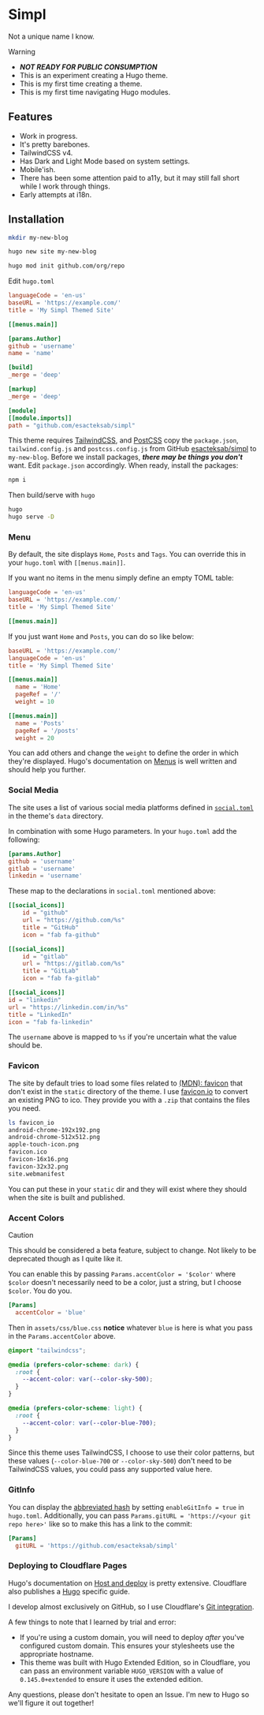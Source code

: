 # Simpl

Not a unique name I know.

> [!WARNING]
> - **_NOT READY FOR PUBLIC CONSUMPTION_** <!-- markdownlint-disable MD032 -->
> - This is an experiment creating a Hugo theme.
> - This is my first time creating a theme.
> - This is my first time navigating Hugo modules.

## Features

- Work in progress.
- It's pretty barebones.
- TailwindCSS v4.
- Has Dark and Light Mode based on system settings.
- Mobile'ish.
- There has been some attention paid to a11y, but it may still fall short while I work through things.
- Early attempts at i18n.

## Installation

```bash
mkdir my-new-blog

hugo new site my-new-blog

hugo mod init github.com/org/repo
```

Edit `hugo.toml`

```toml
languageCode = 'en-us'
baseURL = 'https://example.com/'
title = 'My Simpl Themed Site'

[[menus.main]]

[params.Author]
github = 'username'
name = 'name'

[build]
_merge = 'deep'

[markup]
_merge = 'deep'

[module]
[[module.imports]]
path = "github.com/esacteksab/simpl"
```

This theme requires [TailwindCSS](https://gohugo.io/functions/css/tailwindcss/), and [PostCSS](https://gohugo.io/functions/css/postcss/) copy the `package.json`, `tailwind.config.js` and `postcss.config.js` from GitHub [esacteksab/simpl](https://github.com/esacteksab/simpl) to `my-new-blog`. Before we install packages, **_there may be things you don't_** want. Edit `package.json` accordingly. When ready, install the packages:

```bash
npm i
```

Then build/serve with `hugo`

```bash
hugo
hugo serve -D
```

### Menu

By default, the site displays `Home`, `Posts` and `Tags`. You can override this in your `hugo.toml` with `[[menus.main]]`.

If you want no items in the menu simply define an empty TOML table:

```toml
languageCode = 'en-us'
baseURL = 'https://example.com/'
title = 'My Simpl Themed Site'

[[menus.main]]
```

If you just want `Home` and `Posts`, you can do so like below:

```toml
baseURL = 'https://example.com/'
languageCode = 'en-us'
title = 'My Simpl Themed Site'

[[menus.main]]
  name = 'Home'
  pageRef = '/'
  weight = 10

[[menus.main]]
  name = 'Posts'
  pageRef = '/posts'
  weight = 20
```

You can add others and change the `weight` to define the order in which they're displayed. Hugo's documentation on [Menus](https://gohugo.io/configuration/menus/) is well written and should help you further.

### Social Media

The site uses a list of various social media platforms defined in [`social.toml`](https://github.com/esacteksab/simpl/blob/main/data/social.toml) in the theme's `data` directory.

In combination with some Hugo parameters. In your `hugo.toml` add the following:

```toml
[params.Author]
github = 'username'
gitlab = 'username'
linkedin = 'username'
```

These map to the declarations in `social.toml` mentioned above:

```toml
[[social_icons]]
    id = "github"
    url = "https://github.com/%s"
    title = "GitHub"
    icon = "fab fa-github"

[[social_icons]]
    id = "gitlab"
    url = "https://gitlab.com/%s"
    title = "GitLab"
    icon = "fab fa-gitlab"

[[social_icons]]
id = "linkedin"
url = "https://linkedin.com/in/%s"
title = "LinkedIn"
icon = "fab fa-linkedin"
```

The `username` above is mapped to `%s` if you're uncertain what the value should be.

### Favicon

The site by default tries to load some files related to [(MDN): favicon](https://developer.mozilla.org/en-US/docs/Glossary/Favicon) that don't exist in the `static` directory of the theme. I use [favicon.io](https://favicon.io/) to convert an existing PNG to ico. They provide you with a `.zip` that contains the files you need.

```bash
ls favicon_io
android-chrome-192x192.png
android-chrome-512x512.png
apple-touch-icon.png
favicon.ico
favicon-16x16.png
favicon-32x32.png
site.webmanifest
```

You can put these in your `static` dir and they will exist where they should when the site is built and published.

### Accent Colors

> [!CAUTION]
> This should be considered a beta feature, subject to change. Not likely to be deprecated though as I quite like it.

You can enable this by passing `Params.accentColor = '$color'` where `$color` doesn't necessarily need to be a color, just a string, but I choose `$color`. You do you.

```toml
[Params]
  accentColor = 'blue'
```

Then in `assets/css/blue.css` **notice** whatever `blue` is here is what you pass in the `Params.accentColor` above.

```css
@import "tailwindcss";

@media (prefers-color-scheme: dark) {
  :root {
    --accent-color: var(--color-sky-500);
  }
}

@media (prefers-color-scheme: light) {
  :root {
    --accent-color: var(--color-blue-700);
  }
}
```

Since this theme uses TailwindCSS, I choose to use their color patterns, but these values (`--color-blue-700` or `--color-sky-500`) don't need to be TailwindCSS values, you could pass any supported value here.

### GitInfo

You can display the [abbreviated hash](https://gohugo.io/methods/page/gitinfo/#abbreviatedhash) by setting `enableGitInfo = true` in `hugo.toml`. Additionally, you can pass `Params.gitURL = 'https://<your git repo here>'` like so to make this has a link to the commit:

```toml
[Params]
  gitURL = 'https://github.com/esacteksab/simpl'
```

### Deploying to Cloudflare Pages

Hugo's documentation on [Host and deploy](https://gohugo.io/host-and-deploy/) is pretty extensive. Cloudflare also publishes a [Hugo](https://developers.cloudflare.com/pages/framework-guides/deploy-a-hugo-site/) specific guide.

I develop almost exclusively on GitHub, so I use Cloudflare's [Git integration](https://developers.cloudflare.com/pages/get-started/git-integration/).

A few things to note that I learned by trial and error:

- If you're using a custom domain, you will need to deploy _after_ you've configured custom domain. This ensures your stylesheets use the appropriate hostname.
- This theme was built with Hugo Extended Edition, so in Cloudflare, you can pass an environment variable `HUGO_VERSION` with a value of `0.145.0+extended` to ensure it uses the extended edition.

Any questions, please don't hesitate to open an Issue. I'm new to Hugo so we'll figure it out together!
